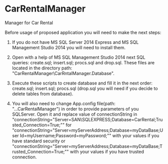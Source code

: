 # CarRentalManager
Manager for Car Rental

Before usage of proposed application you will need to make the next steps:
1. If you do not have MS SQL Server 2014 Express and MS SQL Management Studio 2014 you will need to install them.

2. Open with a help of MS SQL Management Studio 2014 next SQL queries: create.sql; insert.sql; procs.sql and drop.sql. These files are located in the directory path: "CarRentalManager\CarRntalManager.Database\".

3. Execute these scripts to create database and fill it in the next order: create.sql; insert.sql; procs.sql (drop.sql you will need if you decide to delete tables from database).

4. You will also need to change App.config file(path: "...CarRentalManager\") in order to provide parameters of you SQLServer. Open it and replace value of connectionString in
"connectionString="Server=SAN\SQLEXPRESS;Database=CarRental;Trusted_Connection=True;""
for "connectionString="Server=myServerAddress;Database=myDataBase;User Id=myUsername;Password=myPassword;"" with your values if you have standard security or "connectionString="Server=myServerAddress;Database=myDataBase;Trusted_Connection=True;"" with your values if you have trusted connection.

